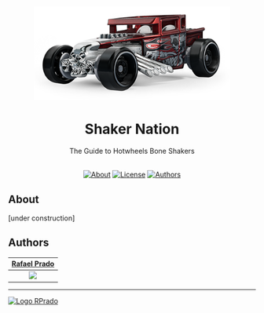 <div align="center">
    <img src=".github/icon.png" alt="Logo Repo" width="400">
    <h1>
      Shaker Nation
    </h1>
    The Guide to Hotwheels Bone Shakers
</div>

<br>
<div align="center">

[![About](https://img.shields.io/badge/-About-cc3333)](#about)
[![License](https://img.shields.io/badge/-License-330000)](/LICENSE)
[![Authors](https://img.shields.io/badge/-Author-330000)](#authors)

</div>

## About

[under construction]

## Authors

|      [Rafael Prado](http://www.github.com/rpradosilva)      |
| :---------------------------------------------------------: |
| ![](https://avatars2.githubusercontent.com/u/22681977?s=80) |

---

[<img alt="Logo RPrado" src="https://avatars.githubusercontent.com/u/87092922" width="40" />](http://rprado.design)
